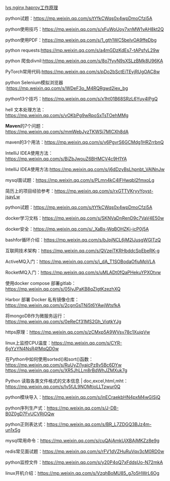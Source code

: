 [lvs,nginx,haproy工作原理](https://mp.weixin.qq.com/s/_JuGDcZt4PR5W3UyifCeBQ)

python试题：https://mp.weixin.qq.com/s/tYfkCWqs0x4wpDmoCfzi5A

python使用技巧：https://mp.weixin.qq.com/s/xFuWoUoy7xnMW1vAH8kt2Q

python使用PDF：https://mp.weixin.qq.com/s/1_gth1WC5beIvOA9ffeDbg

python requests:https://mp.weixin.qq.com/s/a4mGDzKdEs7-tAPsfyL29w

python 爬虫divnil:https://mp.weixin.qq.com/s/8o7fyvN9sXSLzBMk8U96KA

PyTorch常用代码:https://mp.weixin.qq.com/s/pDo2bSctEiTEyjRUgOAC8w

python Selenium模拟浏览器 :https://mp.weixin.qq.com/s/WDeF3o_M4RQRgwd2iex_bg

python13个技巧：https://mp.weixin.qq.com/s/x1ht01B68SRzL6Yuy4IPgQ

hell 文本处理方法：https://mp.weixin.qq.com/s/vOKbPg9wRpoSxTsTOehMMg

**Maven**的7个问题：https://mp.weixin.qq.com/s/mmWebJyzTKWSj7MlCXh8dA

maven的3个用法：https://mp.weixin.qq.com/s/v6PgvrS6GCMdg1HRZrrbnQ

IntelliJ IDEA使用方法：https://mp.weixin.qq.com/s/BiZbJwouZ6BHMCV4c9H1YA  

IntelliJ IDEA使用方法:https://mp.weixin.qq.com/s/j6dDzyBsLhpnbt_VAlNnJw

mysql面试题：https://mp.weixin.qq.com/s/PLmn4kC4lFHwqbl2fmxoLg

简历上的项目经验参考：https://mp.weixin.qq.com/s/rxGTTVKryvYoyst-jsayLw

python试题：https://mp.weixin.qq.com/s/tYfkCWqs0x4wpDmoCfzi5A

docker学习文档：https://mp.weixin.qq.com/s/SKNVaDnRenD9c7VaV4E50w

docker安全：https://mp.weixin.qq.com/s/_XaBs-WqBOHZKj-jcP0j5A

bashfor循环介绍：https://mp.weixin.qq.com/s/bJpjNCL6jM2lJusgWGlTzQ

互联网技术架构：https://mp.weixin.qq.com/s/QVzeiTKRHbddcSpEbeRK-g

ActiveMQ入门：https://mp.weixin.qq.com/s/j_dA_T1SOBodaOfiuMpVLA

RocketMQ入门：https://mp.weixin.qq.com/s/uMLADt0fQaPHekuYPXOtvw

使用docker compose 部署gitlab：https://mp.weixin.qq.com/s/05IyJPaKB8qZIgtKzezhXQ

 Harbor 部署 Docker 私有镜像仓库： https://mp.weixin.qq.com/s/2cgnGsTNi5t6YAwjWtsfkA

将mongoDB作为微服务运行：https://mp.weixin.qq.com/s/0eReCf31MS2Gh_ViqtkYJg

https原理：https://mp.weixin.qq.com/s/zCMxp5A9WVsv78c1XujqVw

linux上监控CPU温度：https://mp.weixin.qq.com/s/CYR-6gYzYN4NsR4fMqQD0w

在Python中如何使用sorted()和sort()函数：https://mp.weixin.qq.com/s/RuUyZi1yaicPz8v5Bc6DYw  https://mp.weixin.qq.com/s/XR5JhLLm8rBdWhJZMXuk7g

Python 读取各类文件格式的文本信息 | doc,excel,html,mht：https://mp.weixin.qq.com/s/Iv5fJL9NOMtioLLTzwur0Q

python模块导入：https://mp.weixin.qq.com/s/inECraekbHN4pxM4wGlSjQ

python序列生产式：https://mp.weixin.qq.com/s/J-DB-B0Z0gD7FvUCVRjOQw

python正则表达式：https://mp.weixin.qq.com/s/BR_L7ZDGQ3BJz4m-un1xSg

mysql常用命令：https://mp.weixin.qq.com/s/cuQAjAmkUjXBAjMKZz8e9g

redis常见面试题：https://mp.weixin.qq.com/s/rFV1dVZHuRuVqv3cM0RD0w

python监控文件：https://mp.weixin.qq.com/s/y20P4oQ7xFddsUo-N72mkA

linux开机介绍：https://mp.weixin.qq.com/s/VzqhBoMU85_g7o5HWrL6Og

